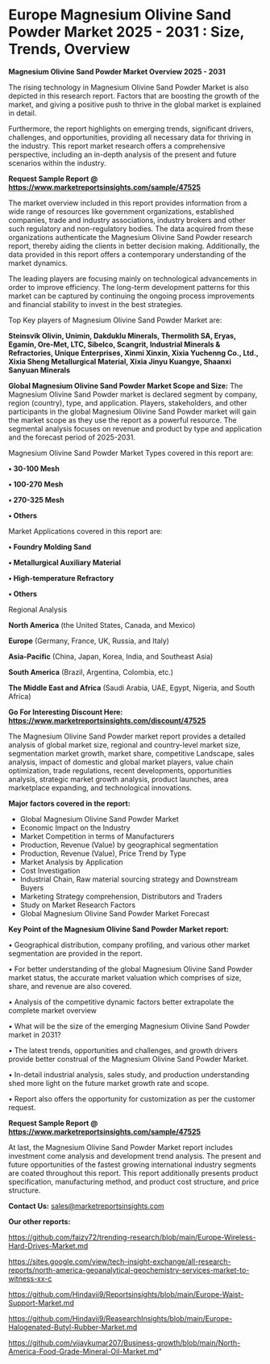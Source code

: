 # Europe Magnesium Olivine Sand Powder Market 2025 - 2031 : Size, Trends, Overview

<Strong> Magnesium Olivine Sand Powder Market Overview 2025 - 2031</strong>

The rising technology in Magnesium Olivine Sand Powder Market is also depicted in this research report. Factors that are boosting the growth of the market, and giving a positive push to thrive in the global market is explained in detail.

Furthermore, the report highlights on emerging trends, significant drivers, challenges, and opportunities, providing all necessary data for thriving in the industry. This report market research offers a comprehensive perspective, including an in-depth analysis of the present and future scenarios within the industry.

<strong>Request Sample Report @ <a href=https://www.marketreportsinsights.com/sample/47525>https://www.marketreportsinsights.com/sample/47525</a></strong>

The market overview included in this report provides information from a wide range of resources like government organizations, established companies, trade and industry associations, industry brokers and other such regulatory and non-regulatory bodies. The data acquired from these organizations authenticate the Magnesium Olivine Sand Powder research report, thereby aiding the clients in better decision making. Additionally, the data provided in this report offers a contemporary understanding of the market dynamics.

The leading players are focusing mainly on technological advancements in order to improve efficiency. The long-term development patterns for this market can be captured by continuing the ongoing process improvements and financial stability to invest in the best strategies.

Top Key players of Magnesium Olivine Sand Powder Market are:

<strong>Steinsvik Olivin, Unimin, Dakduklu Minerals, Thermolith SA, Eryas, Egamin, Ore-Met, LTC, Sibelco, Scangrit, Industrial Minerals & Refractories, Unique Enterprises, Xinmi Xinxin, Xixia Yuchenng Co., Ltd., Xixia Sheng Metallurgical Material, Xixia Jinyu Kuangye, Shaanxi Sanyuan Minerals</strong>

<strong><b>Global Magnesium Olivine Sand Powder Market Scope and Size:</b></strong>
The Magnesium Olivine Sand Powder market is declared segment by company, region (country), type, and application. Players, stakeholders, and other participants in the global Magnesium Olivine Sand Powder market will gain the market scope as they use the report as a powerful resource. The segmental analysis focuses on revenue and product by type and application and the forecast period of 2025-2031.

Magnesium Olivine Sand Powder Market Types covered in this report are:

<strong>•  30-100 Mesh

•  100-270 Mesh

•  270-325 Mesh

•  Others</strong>

Market Applications covered in this report are:

<strong>•  Foundry Molding Sand

•  Metallurgical Auxiliary Material

•  High-temperature Refractory

•  Others</strong> 

Regional Analysis

<strong>North America</strong> (the United States, Canada, and Mexico)

<strong>Europe</strong> (Germany, France, UK, Russia, and Italy)

<strong>Asia-Pacific</strong> (China, Japan, Korea, India, and Southeast Asia)

<strong>South America</strong> (Brazil, Argentina, Colombia, etc.)

<strong>The Middle East and Africa</strong> (Saudi Arabia, UAE, Egypt, Nigeria, and South Africa)

<strong>Go For Interesting Discount Here: <a href=https://www.marketreportsinsights.com/discount/47525>https://www.marketreportsinsights.com/discount/47525</a></strong>

The Magnesium Olivine Sand Powder market report provides a detailed analysis of global market size, regional and country-level market size, segmentation market growth, market share, competitive Landscape, sales analysis, impact of domestic and global market players, value chain optimization, trade regulations, recent developments, opportunities analysis, strategic market growth analysis, product launches, area marketplace expanding, and technological innovations.

<strong><b>Major factors covered in the report:</b></strong>
<ul>
  <li>Global Magnesium Olivine Sand Powder Market </li>
  <li>Economic Impact on the Industry</li>
  <li>Market Competition in terms of Manufacturers</li>
  <li>Production, Revenue (Value) by geographical segmentation</li>
  <li>Production, Revenue (Value), Price Trend by Type</li>
  <li>Market Analysis by Application</li>
  <li>Cost Investigation</li>
  <li>Industrial Chain, Raw material sourcing strategy and Downstream Buyers</li>
  <li>Marketing Strategy comprehension, Distributors and Traders</li>
  <li>Study on Market Research Factors</li>
  <li>Global Magnesium Olivine Sand Powder Market Forecast</li>
</ul>

<strong><b>Key Point of the Magnesium Olivine Sand Powder Market report:</b></strong>

• Geographical distribution, company profiling, and various other market segmentation are provided in the report.

• For better understanding of the global Magnesium Olivine Sand Powder market status, the accurate market valuation which comprises of size, share, and revenue are also covered.

• Analysis of the competitive dynamic factors better extrapolate the complete market overview

• What will be the size of the emerging Magnesium Olivine Sand Powder market in 2031?

• The latest trends, opportunities and challenges, and growth drivers provide better construal of the Magnesium Olivine Sand Powder Market.

• In-detail industrial analysis, sales study, and production understanding shed more light on the future market growth rate and scope.

• Report also offers the opportunity for customization as per the customer request.

<strong>Request Sample Report @ <a href=https://www.marketreportsinsights.com/sample/47525>https://www.marketreportsinsights.com/sample/47525</a></strong>

At last, the Magnesium Olivine Sand Powder Market report includes investment come analysis and development trend analysis. The present and future opportunities of the fastest growing international industry segments are coated throughout this report. This report additionally presents product specification, manufacturing method, and product cost structure, and price structure.

<strong>Contact Us:</strong>
sales@marketreportsinsights.com

<strong>Our other reports:</strong>

<a href=https://github.com/faizy72/trending-research/blob/main/Europe-Wireless-Hard-Drives-Market.md>https://github.com/faizy72/trending-research/blob/main/Europe-Wireless-Hard-Drives-Market.md</a>

<a href=https://sites.google.com/view/tech-insight-exchange/all-research-reports/north-america-geoanalytical-geochemistry-services-market-to-witness-xx-c>https://sites.google.com/view/tech-insight-exchange/all-research-reports/north-america-geoanalytical-geochemistry-services-market-to-witness-xx-c</a>

<a href=https://github.com/Hindavii9/Reportsinsights/blob/main/Europe-Waist-Support-Market.md>https://github.com/Hindavii9/Reportsinsights/blob/main/Europe-Waist-Support-Market.md</a>

<a href=https://github.com/Hindavii9/ReasearchInsights/blob/main/Europe-Halogenated-Butyl-Rubber-Market.md>https://github.com/Hindavii9/ReasearchInsights/blob/main/Europe-Halogenated-Butyl-Rubber-Market.md</a>

<a href=https://github.com/vijaykumar207/Business-growth/blob/main/North-America-Food-Grade-Mineral-Oil-Market.md>https://github.com/vijaykumar207/Business-growth/blob/main/North-America-Food-Grade-Mineral-Oil-Market.md</a>"

